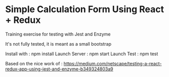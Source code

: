 # Simple Calculation Form Using React + Redux

Training exercise for testing with Jest and Enzyme

It's not fully tested, it is meant as a small bootstrap

Install with : npm install
Launch Server : npm start
Launch Test : npm test

Based on the nice work of :
https://medium.com/netscape/testing-a-react-redux-app-using-jest-and-enzyme-b349324803a9
